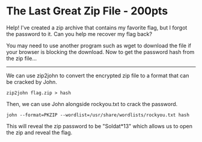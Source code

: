 # The Last Great Zip File - 200pts
Help! I've created a zip archive that contains my favorite flag, but I forgot the password to it. Can you help me recover my flag back?

You may need to use another program such as wget to download the file if your browser is blocking the download. Now to get the password hash from the zip file...
<hr>

We can use zip2john to convert the encrypted zip file to a format that can be cracked by John. 

```shell
zip2john flag.zip > hash
```

Then, we can use John alongside rockyou.txt to crack the password.

```shell
john --format=PKZIP --wordlist=/usr/share/wordlists/rockyou.txt hash
```

This will reveal the zip password to be "Soldat*13" which allows us to open the zip and reveal the flag.

